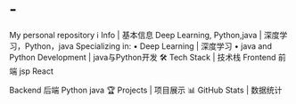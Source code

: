 # -
My personal repository
ℹ️ Info | 基本信息
Deep Learning, Python,java | ​深度学习，Python，java
Specializing in:
• Deep Learning | 深度学习
• java and Python Development | java与Python开发
🛠️ Tech Stack | 技术栈
Frontend 前端
jsp
React

Backend 后端
Python
java
🏆 Projects | 项目展示
📊 GitHub Stats | 数据统计
